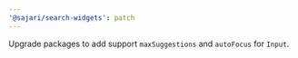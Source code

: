 ```yaml
---
'@sajari/search-widgets': patch
---
```


Upgrade packages to add support `maxSuggestions` and `autoFocus` for `Input`.
